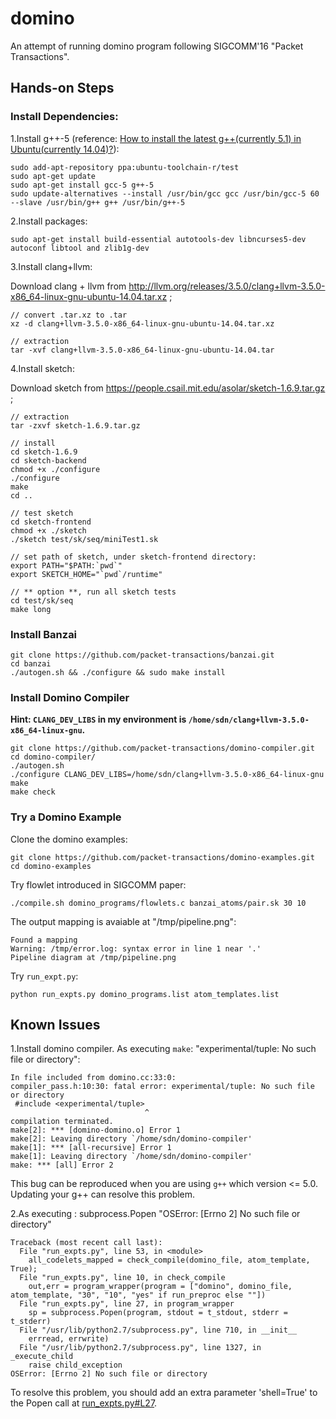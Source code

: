 # domino

An attempt of running domino program following SIGCOMM'16 "Packet Transactions".

## Hands-on Steps

### Install Dependencies:

1.Install g++-5 (reference: [How to install the latest g++(currently 5.1) in Ubuntu(currently 14.04)?](https://askubuntu.com/questions/618474/how-to-install-the-latest-gcurrently-5-1-in-ubuntucurrently-14-04)):

```
sudo add-apt-repository ppa:ubuntu-toolchain-r/test
sudo apt-get update
sudo apt-get install gcc-5 g++-5
sudo update-alternatives --install /usr/bin/gcc gcc /usr/bin/gcc-5 60 --slave /usr/bin/g++ g++ /usr/bin/g++-5
```

2.Install packages:

```
sudo apt-get install build-essential autotools-dev libncurses5-dev autoconf libtool and zlib1g-dev
```

3.Install clang+llvm:

Download clang + llvm from http://llvm.org/releases/3.5.0/clang+llvm-3.5.0-x86_64-linux-gnu-ubuntu-14.04.tar.xz ;

```
// convert .tar.xz to .tar
xz -d clang+llvm-3.5.0-x86_64-linux-gnu-ubuntu-14.04.tar.xz

// extraction
tar -xvf clang+llvm-3.5.0-x86_64-linux-gnu-ubuntu-14.04.tar
```

4.Install sketch:

Download sketch from https://people.csail.mit.edu/asolar/sketch-1.6.9.tar.gz ;

```
// extraction
tar -zxvf sketch-1.6.9.tar.gz

// install
cd sketch-1.6.9
cd sketch-backend
chmod +x ./configure
./configure
make
cd ..

// test sketch
cd sketch-frontend
chmod +x ./sketch
./sketch test/sk/seq/miniTest1.sk

// set path of sketch, under sketch-frontend directory:
export PATH="$PATH:`pwd`"
export SKETCH_HOME="`pwd`/runtime"

// ** option **, run all sketch tests
cd test/sk/seq
make long
```

### Install Banzai

```
git clone https://github.com/packet-transactions/banzai.git
cd banzai
./autogen.sh && ./configure && sudo make install
```

### Install Domino Compiler

**Hint: `CLANG_DEV_LIBS` in my environment is `/home/sdn/clang+llvm-3.5.0-x86_64-linux-gnu`.**

```
git clone https://github.com/packet-transactions/domino-compiler.git
cd domino-compiler/
./autogen.sh
./configure CLANG_DEV_LIBS=/home/sdn/clang+llvm-3.5.0-x86_64-linux-gnu
make
make check
```

### Try a Domino Example

Clone the domino examples:

```
git clone https://github.com/packet-transactions/domino-examples.git
cd domino-examples
```

Try flowlet introduced in SIGCOMM paper:

```
./compile.sh domino_programs/flowlets.c banzai_atoms/pair.sk 30 10
```

The output mapping is avaiable at "/tmp/pipeline.png":

```
Found a mapping
Warning: /tmp/error.log: syntax error in line 1 near '.'
Pipeline diagram at /tmp/pipeline.png
```

Try `run_expt.py`:

```
python run_expts.py domino_programs.list atom_templates.list
```

## Known Issues

1.Install domino compiler. As executing `make`: "experimental/tuple: No such file or directory":

```
In file included from domino.cc:33:0:
compiler_pass.h:10:30: fatal error: experimental/tuple: No such file or directory
 #include <experimental/tuple>
                              ^
compilation terminated.
make[2]: *** [domino-domino.o] Error 1
make[2]: Leaving directory `/home/sdn/domino-compiler'
make[1]: *** [all-recursive] Error 1
make[1]: Leaving directory `/home/sdn/domino-compiler'
make: *** [all] Error 2
```

This bug can be reproduced when you are using `g++` which version <= 5.0. Updating your g++ can resolve this problem.

2.As executing : subprocess.Popen "OSError: [Errno 2] No such file or directory"

```
Traceback (most recent call last):
  File "run_expts.py", line 53, in <module>
    all_codelets_mapped = check_compile(domino_file, atom_template, True);
  File "run_expts.py", line 10, in check_compile
    out,err = program_wrapper(program = ["domino", domino_file, atom_template, "30", "10", "yes" if run_preproc else ""])
  File "run_expts.py", line 27, in program_wrapper
    sp = subprocess.Popen(program, stdout = t_stdout, stderr = t_stderr)
  File "/usr/lib/python2.7/subprocess.py", line 710, in __init__
    errread, errwrite)
  File "/usr/lib/python2.7/subprocess.py", line 1327, in _execute_child
    raise child_exception
OSError: [Errno 2] No such file or directory
```

To resolve this problem, you should add an extra parameter 'shell=True' to the Popen call at [run_expts.py#L27](https://github.com/packet-transactions/domino-examples/blob/master/run_expts.py#L27). 
